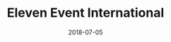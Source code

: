﻿---
title:          "Eleven Event International"
date:           "2018-07-05"
draft:          false
robotsExclude:  true
forceNowrap:    false
---
